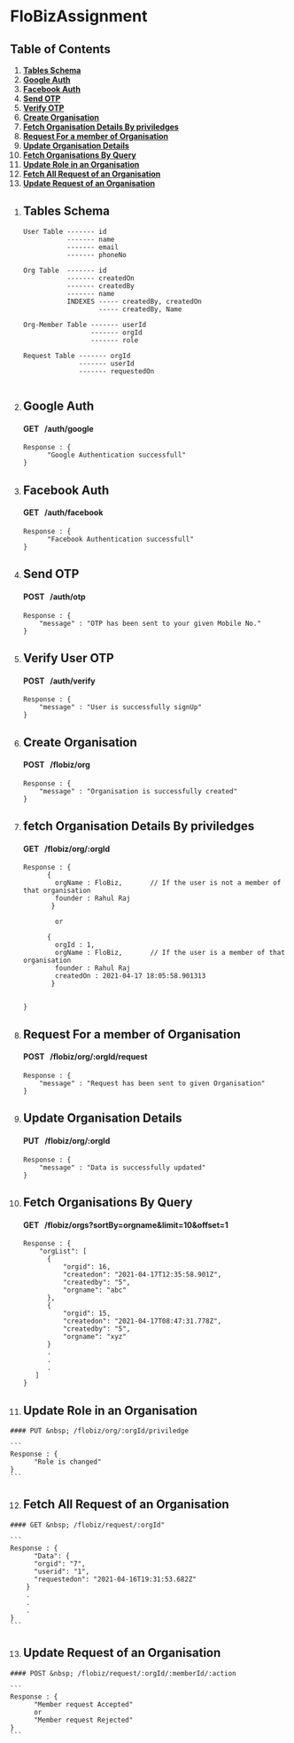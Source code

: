 # FloBizAssignment

## Table of Contents

1. **[Tables Schema](#tableschema)**<br>
2. **[Google Auth](#googleauth)**<br>
3. **[Facebook Auth](#facebookauth)**<br>
4. **[Send OTP](#sendotp)**<br>
5. **[Verify OTP](#verifyotp)**<br>
6. **[Create Organisation](#createorg)**<br>
7. **[Fetch Organisation Details By priviledges](#fetchorg)**<br>
8. **[Request For a member of Organisation](#requestorg)**<br>
9. **[Update Organisation Details](#updateorg)**<br>
10. **[Fetch Organisations By Query](#fetchorgbyquery)**<br>
11. **[Update Role in an Organisation](#updaterole)**<br>
12. **[Fetch All Request of an Organisation](#fetchrequest)**<br>
13. **[Update Request of an Organisation](#updaterequest)**<br>



<a name = "tableschema"></a>

1. ## Tables Schema
    
    ```
    User Table ------- id
               ------- name
               ------- email
               ------- phoneNo
               
   Org Table  ------- id
               ------- createdOn
               ------- createdBy
               ------- name
               INDEXES ----- createdBy, createdOn
                       ----- createdBy, Name
               
   Org-Member Table ------- userId
                     ------- orgId
                     ------- role
                     
   Request Table ------- orgId
                  ------- userId
                  ------- requestedOn
      
    ```

<a name = "googleauth"></a>

2. ## Google Auth
    #### GET &nbsp; /auth/google
    
    ```    
    Response : {
          "Google Authentication successfull"
    }
    ```
    
<a name = "facebookauth"></a>

3. ## Facebook Auth
    #### GET &nbsp; /auth/facebook
    
    ```    
    Response : {
          "Facebook Authentication successfull"
    }
    ```


<a name = "sendotp"></a>

4. ## Send OTP
    #### POST &nbsp; /auth/otp
    
    ```   
    Response : {
        "message" : "OTP has been sent to your given Mobile No."
    }
    ```
    


<a name = "verifyotp"></a>

5. ## Verify User OTP
    #### POST &nbsp; /auth/verify
    
    ```   
    Response : {
        "message" : "User is successfully signUp"
    }
    ```
<a name = "createorg"></a>

6. ## Create Organisation
    #### POST &nbsp; /flobiz/org
    
    ```   
    Response : {
        "message" : "Organisation is successfully created"
    }
    ```
<a name = "fetchorg"></a>

7. ## fetch Organisation Details By priviledges
    #### GET &nbsp; /flobiz/org/:orgId
    
    ```   
    Response : {
          { 
            orgName : FloBiz,       // If the user is not a member of that organisation 
            founder : Rahul Raj 
           }
            
            or
            
          { 
            orgId : 1,
            orgName : FloBiz,       // If the user is a member of that organisation 
            founder : Rahul Raj
            createdOn : 2021-04-17 18:05:58.901313
           }
            
            
    }
    ```
 <a name = "requestorg"></a>

8. ## Request For a member of Organisation
    #### POST &nbsp; /flobiz/org/:orgId/request
    
    ```   
    Response : {
        "message" : "Request has been sent to given Organisation"
    }
    ```
 <a name = "updateorg"></a>

9. ## Update Organisation Details
    #### PUT &nbsp; /flobiz/org/:orgId
    
    ```   
    Response : {
        "message" : "Data is successfully updated"
    }
    ```
 <a name = "fetchorgbyquery"></a>

10. ## Fetch Organisations By Query
    #### GET &nbsp; /flobiz/orgs?sortBy=orgname&limit=10&offset=1
    
    ```   
    Response : {
        "orgList": [
          {
              "orgid": 16,
              "createdon": "2021-04-17T12:35:58.901Z",
              "createdby": "5",
              "orgname": "abc"
          },
          {
              "orgid": 15,
              "createdon": "2021-04-17T08:47:31.778Z",
              "createdby": "5",
              "orgname": "xyz"
          }
          .
          .
          .
       ]
    }
    ```

 <a name = "updaterole"></a>
 
 11. ## Update Role in an Organisation
    #### PUT &nbsp; /flobiz/org/:orgId/priviledge
    
    ```    
    Response : {
          "Role is changed"
    }
    ```
<a name = "fetchrequest"></a>    
    
 12. ## Fetch All Request of an Organisation
    #### GET &nbsp; /flobiz/request/:orgId"
    
    ```    
    Response : {
          "Data": {
          "orgid": "7",
          "userid": "1",
          "requestedon": "2021-04-16T19:31:53.682Z"
        }
        .
        .
        .
    }
    ```
 <a name = "updaterequest"></a>
    
 13. ## Update Request of an Organisation
    #### POST &nbsp; /flobiz/request/:orgId/:memberId/:action
    
    ```    
    Response : {
          "Member request Accepted"
          or
          "Member request Rejected"
    }
    ```
